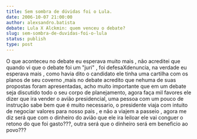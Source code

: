 ```yaml
---
title: Sem sombra de dúvidas foi o Lula.
date: 2006-10-07 21:00:00
author: alexsandro.batista
debate: Lula X Alckmin: quem venceu o debate?
slug: sem-sombra-de-duvidas-foi-o-lula
status: publish 
type: post
---
```


O que aconteceu no debate eu esperava muito mais , não acreditei que quando vi que o debate foi um "juri" , foi defesaXdenuncia, na verdade eu esperava mais , como havia dito o candidato ele tinha uma cartilha com os planos de seu coverno ,mais no debate acredito que nehuma de suas propostas foram apresentadas, acho muito importante que em um debate seja discutido todo o seu corpo de planejamento, agora faça mil favores ele dizer que ira vender o avião presidencial, uma pessoa com um pouco de instrução sabe bem que é muito necessario, o presidente viaja com intuito de negociar valores para nosso pais , e não a viajem a passeio , agora me diz será que com o dinheiro do avião que ele ira leiloar ele vai conguer o retono do que foi gasto???, outra será que o dinheiro será em beneficio ao povo???
